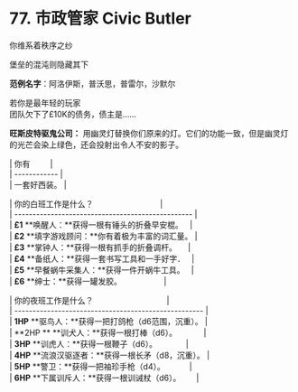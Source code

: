 # 77. 市政管家 Civic Butler  
  
你维系着秩序之纱  
  
堡垒的混沌则隐藏其下  
  
**范例名字**：阿洛伊斯，普沃思，普雷尔，沙默尔  
  
若你是最年轻的玩家  
团队欠下了£10K的债务，债主是……  
  
**旺斯皮特驱鬼公司：** 用幽灵灯替换你们原来的灯。它们的功能一致，但是幽灵灯的光芒会染上绿色，还会投射出令人不安的影子。  
  
  
| 你有         |  
| ------------ |  
| 一套好西装。 |  
  
| 你的白班工作是什么？                              |  
| ------------------------------------------------- |  
| **£1** **唤醒人：**获得一根有锤头的折叠早安棍。   |  
| **£2** **填字游戏顾问：**你有着极为丰富的词汇量。 |  
| **£3** **掌钟人：**获得一根有抓手的折叠调杆。     |  
| **£4** **备纸人：**获得一套书写工具和一手好字．   |  
| **£5** **早餐蜗牛采集人：**获得一件开蜗牛工具。   |  
| **£6** **绅士：**获得一罐发胶。                   |  
  
| 你的夜班工作是什么？                                 |  
| ---------------------------------------------------- |  
| **1HP** **驱鸟人：**获得一把打鸽枪（d6范围，沉重）。 |  
| **2HP ** **训犬人：**获得一根打棒（d6）。            |  
| **3HP** **训虎人：**获得一根鞭子（d6）。             |  
| **4HP** **流浪汉驱逐者：**获得一根长矛（d8，沉重）。 |  
| **5HP** **警卫：**获得一把袖珍手枪（d4）。           |  
| **6HP** **下属训斥人：**获得一根训诫杖（d6）。       |
